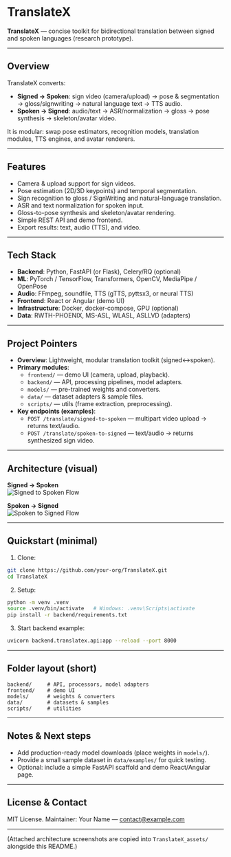 # TranslateX

**TranslateX** — concise toolkit for bidirectional translation between signed and spoken languages (research prototype).

---

## Overview
TranslateX converts:
- **Signed → Spoken**: sign video (camera/upload) → pose & segmentation → gloss/signwriting → natural language text → TTS audio.  
- **Spoken → Signed**: audio/text → ASR/normalization → gloss → pose synthesis → skeleton/avatar video.

It is modular: swap pose estimators, recognition models, translation modules, TTS engines, and avatar renderers.

---

## Features
- Camera & upload support for sign videos.
- Pose estimation (2D/3D keypoints) and temporal segmentation.
- Sign recognition to gloss / SignWriting and natural-language translation.
- ASR and text normalization for spoken input.
- Gloss-to-pose synthesis and skeleton/avatar rendering.
- Simple REST API and demo frontend.
- Export results: text, audio (TTS), and video.

---

## Tech Stack
- **Backend**: Python, FastAPI (or Flask), Celery/RQ (optional)
- **ML**: PyTorch / TensorFlow, Transformers, OpenCV, MediaPipe / OpenPose
- **Audio**: FFmpeg, soundfile, TTS (gTTS, pyttsx3, or neural TTS)
- **Frontend**: React or Angular (demo UI)
- **Infrastructure**: Docker, docker-compose, GPU (optional)
- **Data**: RWTH-PHOENIX, MS-ASL, WLASL, ASLLVD (adapters)

---

## Project Pointers
- **Overview**: Lightweight, modular translation toolkit (signed↔spoken).
- **Primary modules**:
  - `frontend/` — demo UI (camera, upload, playback).
  - `backend/` — API, processing pipelines, model adapters.
  - `models/` — pre-trained weights and converters.
  - `data/` — dataset adapters & sample files.
  - `scripts/` — utils (frame extraction, preprocessing).
- **Key endpoints (examples)**:
  - `POST /translate/signed-to-spoken` — multipart video upload → returns text/audio.
  - `POST /translate/spoken-to-signed` — text/audio → returns synthesized sign video.

---

## Architecture (visual)
**Signed → Spoken**  
![Signed to Spoken Flow](./TranslateX_assets/583fb025-6cd3-487d-b9a7-b99b19e2babf.jpg)

**Spoken → Signed**  
![Spoken to Signed Flow](./TranslateX_assets/cd1b1656-689d-4783-977e-d9c8fc435802.jpg)

---

## Quickstart (minimal)
1. Clone:
```bash
git clone https://github.com/your-org/TranslateX.git
cd TranslateX
```
2. Setup:
```bash
python -m venv .venv
source .venv/bin/activate   # Windows: .venv\Scripts\activate
pip install -r backend/requirements.txt
```
3. Start backend example:
```bash
uvicorn backend.translatex.api:app --reload --port 8000
```

---

## Folder layout (short)
```
backend/     # API, processors, model adapters
frontend/    # demo UI
models/      # weights & converters
data/        # datasets & samples
scripts/     # utilities
```

---

## Notes & Next steps
- Add production-ready model downloads (place weights in `models/`).
- Provide a small sample dataset in `data/examples/` for quick testing.
- Optional: include a simple FastAPI scaffold and demo React/Angular page.

---

## License & Contact
MIT License. Maintainer: Your Name — contact@example.com

--- 
(Attached architecture screenshots are copied into `TranslateX_assets/` alongside this README.)
